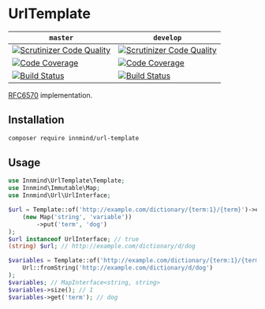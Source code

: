 # UrlTemplate

| `master` | `develop` |
|----------|-----------|
| [![Scrutinizer Code Quality](https://scrutinizer-ci.com/g/Innmind/UrlTemplate/badges/quality-score.png?b=master)](https://scrutinizer-ci.com/g/Innmind/UrlTemplate/?branch=master) | [![Scrutinizer Code Quality](https://scrutinizer-ci.com/g/Innmind/UrlTemplate/badges/quality-score.png?b=develop)](https://scrutinizer-ci.com/g/Innmind/UrlTemplate/?branch=develop) |
| [![Code Coverage](https://scrutinizer-ci.com/g/Innmind/UrlTemplate/badges/coverage.png?b=master)](https://scrutinizer-ci.com/g/Innmind/UrlTemplate/?branch=master) | [![Code Coverage](https://scrutinizer-ci.com/g/Innmind/UrlTemplate/badges/coverage.png?b=develop)](https://scrutinizer-ci.com/g/Innmind/UrlTemplate/?branch=develop) |
| [![Build Status](https://scrutinizer-ci.com/g/Innmind/UrlTemplate/badges/build.png?b=master)](https://scrutinizer-ci.com/g/Innmind/UrlTemplate/build-status/master) | [![Build Status](https://scrutinizer-ci.com/g/Innmind/UrlTemplate/badges/build.png?b=develop)](https://scrutinizer-ci.com/g/Innmind/UrlTemplate/build-status/develop) |

[RFC6570](https://tools.ietf.org/html/rfc6570) implementation.

## Installation

```sh
composer require innmind/url-template
```

## Usage

```php
use Innmind\UrlTemplate\Template;
use Innmind\Immutable\Map;
use Innmind\Url\UrlInterface;

$url = Template::of('http://example.com/dictionary/{term:1}/{term}')->expand(
    (new Map('string', 'variable'))
        ->put('term', 'dog')
);
$url instanceof UrlInterface; // true
(string) $url; // http://example.com/dictionary/d/dog

$variables = Template::of('http://example.com/dictionary/{term:1}/{term}')->extract(
    Url::fromString('http://example.com/dictionary/d/dog')
);
$variables; // MapInterface<string, string>
$variables->size(); // 1
$variables->get('term'); // dog
```

